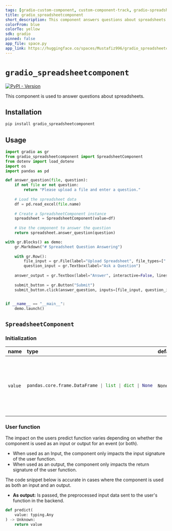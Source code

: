 ```yaml
---
tags: [gradio-custom-component, custom-component-track, gradio-spreadsheet-custom-component]
title: gradio_spreadsheetcomponent
short_description: This component answers questions about spreadsheets.
colorFrom: blue
colorTo: yellow
sdk: gradio
pinned: false
app_file: space.py
app_link: https://huggingface.co/spaces/Mustafiz996/gradio_spreadsheetcomponent
---
```


# `gradio_spreadsheetcomponent`
<a href="https://pypi.org/project/gradio_spreadsheetcomponent/" target="_blank"><img alt="PyPI - Version" src="https://img.shields.io/pypi/v/gradio_spreadsheetcomponent"></a>  

This component is used to answer questions about spreadsheets.

## Installation

```bash
pip install gradio_spreadsheetcomponent
```

## Usage

```python
import gradio as gr
from gradio_spreadsheetcomponent import SpreadsheetComponent
from dotenv import load_dotenv
import os
import pandas as pd

def answer_question(file, question):
    if not file or not question:
        return "Please upload a file and enter a question."
    
    # Load the spreadsheet data
    df = pd.read_excel(file.name)
    
    # Create a SpreadsheetComponent instance
    spreadsheet = SpreadsheetComponent(value=df)
    
    # Use the component to answer the question
    return spreadsheet.answer_question(question)

with gr.Blocks() as demo:
    gr.Markdown("# Spreadsheet Question Answering")
    
    with gr.Row():
        file_input = gr.File(label="Upload Spreadsheet", file_types=[".xlsx"])
        question_input = gr.Textbox(label="Ask a Question")
    
    answer_output = gr.Textbox(label="Answer", interactive=False, lines=4)
    
    submit_button = gr.Button("Submit")
    submit_button.click(answer_question, inputs=[file_input, question_input], outputs=answer_output)

    
if __name__ == "__main__":
    demo.launch()

```

## `SpreadsheetComponent`

### Initialization

<table>
<thead>
<tr>
<th align="left">name</th>
<th align="left" style="width: 25%;">type</th>
<th align="left">default</th>
<th align="left">description</th>
</tr>
</thead>
<tbody>
<tr>
<td align="left"><code>value</code></td>
<td align="left" style="width: 25%;">

```python
pandas.core.frame.DataFrame | list | dict | None
```

</td>
<td align="left"><code>None</code></td>
<td align="left">Default value to show in spreadsheet. Can be a pandas DataFrame, list of lists, or dictionary</td>
</tr>
</tbody></table>




### User function

The impact on the users predict function varies depending on whether the component is used as an input or output for an event (or both).

- When used as an Input, the component only impacts the input signature of the user function.
- When used as an output, the component only impacts the return signature of the user function.

The code snippet below is accurate in cases where the component is used as both an input and an output.

- **As output:** Is passed, the preprocessed input data sent to the user's function in the backend.


 ```python
 def predict(
     value: typing.Any
 ) -> Unknown:
     return value
 ```
 
